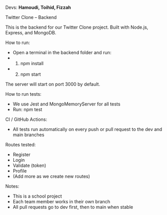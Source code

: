 Devs: **Hamoudi, Toihid, Fizzah**

Twitter Clone – Backend

This is the backend for our Twitter Clone project.
Built with Node.js, Express, and MongoDB.

How to run:

- Open a terminal in the backend folder and run:
- 1. npm install
- 2. npm start

The server will start on port 3000 by default.

How to run tests:

- We use Jest and MongoMemoryServer for all tests
- Run: npm test

CI / GitHub Actions:

- All tests run automatically on every push or pull request to the dev and main branches

Routes tested:

- Register
- Login
- Validate (token)
- Profile
- (Add more as we create new routes)

Notes:

- This is a school project
- Each team member works in their own branch
- All pull requests go to dev first, then to main when stable
